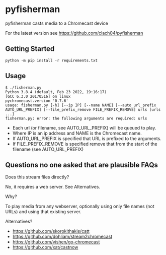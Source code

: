 # pyfisherman

pyfisherman casts media to a Chromecast device

For the latest version see https://github.com/clach04/pyfisherman


## Getting Started

    python -m pip install -r requirements.txt


## Usage

    $ ./fisherman.py
    Python 3.8.4 (default, Feb 23 2022, 19:16:17)
    [GCC 6.3.0 20170516] on linux
    pychromecast.version '0.7.6'
    usage: fisherman.py [-h] [--ip IP] [--name NAME] [--auto_url_prefix AUTO_URL_PREFIX] [--file_prefix_remove FILE_PREFIX_REMOVE] urls [urls ...]
    fisherman.py: error: the following arguments are required: urls

  * Each url (or filename, see AUTO_URL_PREFIX) will be queued to play.
  * Where IP is an ip address and NAME is the Chromecast name.
  * If AUTO_URL_PREFIX is specified that URL is prefixed to the arguments.
  * If FILE_PREFIX_REMOVE is specified remove that from the start of the filename (see AUTO_URL_PREFIX)


## Questions no one asked that are plausible FAQs

Does this stream files directly?

No, it requires a web server. See Alternatives.

Why?

To play media from any webserver, optionally using only file names (not URLs) and using that existing server.

Alternatives?

  * https://github.com/skorokithakis/catt
  * https://github.com/dohliam/stream2chromecast
  * https://github.com/vishen/go-chromecast
  * https://github.com/xat/castnow
